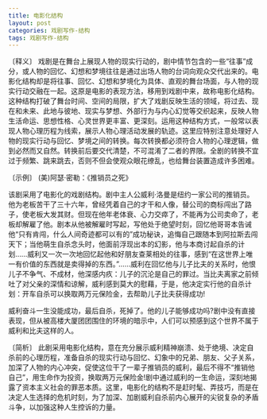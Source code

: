 ```yaml
---
title: 电影化结构
layout: post
categories: 戏剧写作-结构
tags: 戏剧写作-结构
---
```


〔释义〕 戏剧是在舞台上展现人物的现实行动的，剧中情节包含的一些“往事”成分，或人物的回忆、幻想和梦境往往是通过出场人物的台词向观众交代出来的。电影化结构却是将往事、回忆、幻想和梦境化为具体、直观的舞台场面，与人物的现实行动交融在一起。这原是电影的表现方法，移用到戏剧中来，故称电影化结构。这种结构打破了舞台时间、空间的局限，扩大了戏剧反映生活的领域，将过去、现在和未来、此地与彼地、现实与梦想、外部行为与内心幻觉等交织起来，反映人物生活命运、思想性格、心灵世界更丰富、更深刻。运用这种结构方式，一般常以表现人物心理历程为线索，展示人物心理活动发展的轨迹。这里应特别注意处理好人物的现实行动与回忆、梦境之间的转换。每次转换都必须符合人物的心理逻辑，做到必然而又自然。转换前后要交代清楚，不可混淆了二者的界限。全剧的转换不宜过于频繁、跳来跳去，否则不但会使观众眼花缭乱，也给舞台装置造成许多困难。

〔示例〕 (美)阿瑟·密勒：《推销员之死》

该剧采用了电影化的戏剧结构。剧中主人公威利·洛曼是纽约一家公司的推销员。他为老板苦干了三十六年，曾经凭着自己的才干和人像，替公司的商标闯出了路子，使老板大发其财。但现在他年老体衰、心力交瘁了，不能再为公司卖命了，老板却解雇了他。剧本从他被解雇时写起，写他处于绝望时刻，回忆他哥哥本告诫他“只有肯闯，什么人间奇迹都可以有的”成功秘诀，追悔自己跟随本到阿拉斯去闯天下；当他萌生自杀念头时，他面前浮现出本的幻影，他与本商讨起自杀的计划……威利又一次一次地回忆起他和好朋友查莱相处的往事，感到“在这世界上唯一有价值的东西就是卖得掉的东西。”……威利在回忆他与儿子比夫的关系时，他恨儿子不争气、不成材，他深感内疚：儿子的沉沦是自己的罪过。当比夫离家之前倾吐了对父亲的深情和谅解，威利感到莫大的慰藉，于是，他决定实行他的自杀计划：开车自杀可以换取两万元保险金，去帮助儿子比夫获得成功!

威利奋斗一生没能成功，最后自杀，死掉了。他的儿子能够成功吗?剧中没有直接表现，但从被高楼大厦团团围住的环境的暗示中，人们可以预感到这个世界不属于威利和比夫这样的人。

〔简析〕 此剧采用电影化结构，意在充分展示威利精神崩溃、处于绝境、决定自杀前的心理历程，准备自杀的现实行动与回忆、幻象中的兄弟、朋友、父子关系，加深了人物的内心冲突，促使这位干了一辈子推销员的威利，最后不得不“推销他自己”，用生命作为投资，换取两万元保险金!剧中通过威利的一生命运，深刻地揭露了资本主义社会的罪恶本质。这里，电影化的结构不是赶时髦、弄技巧，而是在决定人生选择的危机时刻，为了加深、加剧威利自杀前内心展开的尖锐复杂的矛盾斗争，以加强这种人生控诉的力量。 